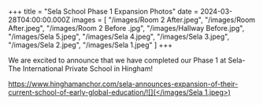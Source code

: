 +++
title = "Sela School Phase 1 Expansion Photos"
date = 2024-03-28T04:00:00.000Z
images = [
  "/images/Room 2 After.jpeg",
  "/images/Room After.jpeg",
  "/images/Room 2 Before .jpg",
  "/images/Hallway Before.jpg",
  "/images/Sela 5.jpeg",
  "/images/Sela 4.jpeg",
  "/images/Sela 3.jpeg",
  "/images/Sela 2.jpeg",
  "/images/Sela 1.jpeg"
]
+++

We are excited to announce that we have completed our Phase 1 at Sela-The International Private School in Hingham!

[https://www.hinghamanchor.com/sela-announces-expansion-of-their-current-school-of-early-global-education/![](</images/Sela 1.jpeg>)](https://www.hinghamanchor.com/sela-announces-expansion-of-their-current-school-of-early-global-education/)
